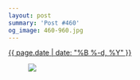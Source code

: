 ```yaml
---
layout: post
summary: 'Post #460'
og_image: 460-960.jpg
---
```


<p>
 <time>
  <a href="/460">
   {{ page.date | date: "%B %-d, %Y" }}
  </a>
 </time>
 <a href="/460">
  <figure data-taken="1/17/2016">
   <img sizes="(min-width: 700px) 50vw, calc(100vw - 2rem)" src="{{ site.assets_url }}/460-480.jpg" srcset="{{ site.assets_url }}/460-960.jpg 960w, {{ site.assets_url }}/460-720.jpg 720w, {{ site.assets_url }}/460-480.jpg 480w, {{ site.assets_url }}/460-240.jpg 240w"/>
  </figure>
 </a>
</p>

